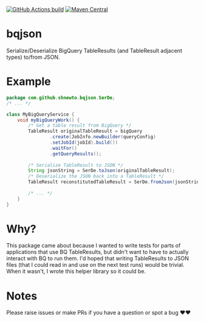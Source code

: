 [![GitHub Actions build](https://github.com/shnewto/bqjson/workflows/build/badge.svg?branch=main)](https://github.com/shnewto/bqjson/actions?query=workflow%3ACI)
[![Maven Central](https://img.shields.io/maven-central/v/com.github.shnewto/bqjson.svg?label=Maven%20Central)](https://search.maven.org/search?q=g:%22com.github.shnewto%22%20AND%20a:%22bqjson%22)

# bqjson
Serialize/Deserialize BigQuery TableResults (and TableResult adjacent types) to/from JSON.

# Example
```java
package com.github.shnewto.bqjson.SerDe;
/* ... */

class MyBigQueryService {
    void myBigQueryWork() {
        /* Get a table result from BigQuery */
        TableResult originalTableResult = bigQuery
                .create(JobInfo.newBuilder(queryConfig)
                .setJobId(jobId).build())
                .waitFor()
                .getQueryResults();
        
        /* Serialize TableResult to JSON */
        String jsonString = SerDe.toJson(originalTableResult);
        /* Deserialize the JSON back into a TableResult */
        TableResult reconstitutedTableResult = SerDe.fromJson(jsonString, TableResult.class);
        
        /* ... */
    }
}
```

# Why?

This package came about because I wanted to write tests for parts of applications that use 
BQ TableResults, but didn't want to have to actually interact with BQ to run them. I'd hoped
that writing TableResults to JSON files (that I could read in and use on the next test runs) would be trivial.
When it wasn't, I wrote this helper library so it could be.


# Notes

Please raise issues or make PRs if you have a question or spot a bug :heart::heart:
